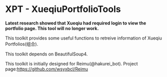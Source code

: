 # XPT - XueqiuPortfolioTools
**Latest research showed that Xueqiu had required login to view the portfolio page. This tool will no longer work.**

This toolkit provides some useful functions to retreive information of Xueqiu Portfolios(组合).

This toolkit depends on BeautifulSoup4.

This toolkit is initially designed for Reimu(@hakurei_bot).
Project page:https://github.com/wsyxbcl/Reimu
